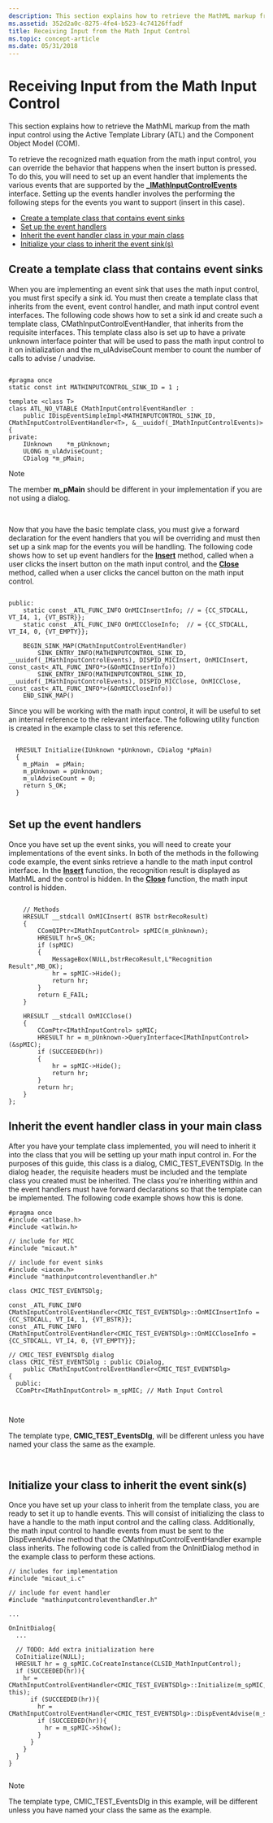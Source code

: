 ```yaml
---
description: This section explains how to retrieve the MathML markup from the math input control using the Active Template Library (ATL) and the Component Object Model (COM).
ms.assetid: 352d2a0c-8275-4fe4-b523-4c74126ffadf
title: Receiving Input from the Math Input Control
ms.topic: concept-article
ms.date: 05/31/2018
---
```


# Receiving Input from the Math Input Control

This section explains how to retrieve the MathML markup from the math input control using the Active Template Library (ATL) and the Component Object Model (COM).

To retrieve the recognized math equation from the math input control, you can override the behavior that happens when the insert button is pressed. To do this, you will need to set up an event handler that implements the various events that are supported by the [**\_IMathInputControlEvents**](/windows/win32/api/micaut/nn-micaut-_imathinputcontrolevents) interface. Setting up the events handler involves the performing the following steps for the events you want to support (insert in this case).

-   [Create a template class that contains event sinks](#create-a-template-class-that-contains-event-sinks)
-   [Set up the event handlers](#set-up-the-event-handlers)
-   [Inherit the event handler class in your main class](#inherit-the-event-handler-class-in-your-main-class)
-   [Initialize your class to inherit the event sink(s)](#initialize-your-class-to-inherit-the-event-sinks)

## Create a template class that contains event sinks

When you are implementing an event sink that uses the math input control, you must first specify a sink id. You must then create a template class that inherits from the event, event control handler, and math input control event interfaces. The following code shows how to set a sink id and create such a template class, CMathInputControlEventHandler, that inherits from the requisite interfaces. This template class also is set up to have a private unknown interface pointer that will be used to pass the math input control to it on initialization and the m\_ulAdviseCount member to count the number of calls to advise / unadvise.


```
  
#pragma once
static const int MATHINPUTCONTROL_SINK_ID = 1 ;

template <class T>
class ATL_NO_VTABLE CMathInputControlEventHandler :
    public IDispEventSimpleImpl<MATHINPUTCONTROL_SINK_ID, CMathInputControlEventHandler<T>, &__uuidof(_IMathInputControlEvents)>
{
private:
    IUnknown    *m_pUnknown;
    ULONG m_ulAdviseCount;
    CDialog *m_pMain;

```



> [!Note]  
> The member **m\_pMain** should be different in your implementation if you are not using a dialog.

 

Now that you have the basic template class, you must give a forward declaration for the event handlers that you will be overriding and must then set up a sink map for the events you will be handling. The following code shows how to set up event handlers for the [**Insert**](/previous-versions/windows/desktop/legacy/dd317352(v=vs.85)) method, called when a user clicks the insert button on the math input control, and the [**Close**](/previous-versions/windows/desktop/legacy/dd317351(v=vs.85)) method, called when a user clicks the cancel button on the math input control.


```
  
public:
    static const _ATL_FUNC_INFO OnMICInsertInfo; // = {CC_STDCALL, VT_I4, 1, {VT_BSTR}};
    static const _ATL_FUNC_INFO OnMICCloseInfo;  // = {CC_STDCALL, VT_I4, 0, {VT_EMPTY}};

    BEGIN_SINK_MAP(CMathInputControlEventHandler)
        SINK_ENTRY_INFO(MATHINPUTCONTROL_SINK_ID, __uuidof(_IMathInputControlEvents), DISPID_MICInsert, OnMICInsert, const_cast<_ATL_FUNC_INFO*>(&OnMICInsertInfo))
        SINK_ENTRY_INFO(MATHINPUTCONTROL_SINK_ID, __uuidof(_IMathInputControlEvents), DISPID_MICClose, OnMICClose, const_cast<_ATL_FUNC_INFO*>(&OnMICCloseInfo))  
    END_SINK_MAP()
```



Since you will be working with the math input control, it will be useful to set an internal reference to the relevant interface. The following utility function is created in the example class to set this reference.


```
    
  HRESULT Initialize(IUnknown *pUnknown, CDialog *pMain)
  {
    m_pMain  = pMain;
    m_pUnknown = pUnknown;
    m_ulAdviseCount = 0;
    return S_OK;
  }
  
```



## Set up the event handlers

Once you have set up the event sinks, you will need to create your implementations of the event sinks. In both of the methods in the following code example, the event sinks retrieve a handle to the math input control interface. In the [**Insert**](/previous-versions/windows/desktop/legacy/dd317352(v=vs.85)) function, the recognition result is displayed as MathML and the control is hidden. In the [**Close**](/previous-versions/windows/desktop/legacy/dd317351(v=vs.85)) function, the math input control is hidden.


```
  
    // Methods
    HRESULT __stdcall OnMICInsert( BSTR bstrRecoResult)
    {
        CComQIPtr<IMathInputControl> spMIC(m_pUnknown);
        HRESULT hr=S_OK;
        if (spMIC)
        {           
            MessageBox(NULL,bstrRecoResult,L"Recognition Result",MB_OK);
            hr = spMIC->Hide();
            return hr;  
        }
        return E_FAIL;          
    }

    HRESULT __stdcall OnMICClose()
    {
        CComPtr<IMathInputControl> spMIC;
        HRESULT hr = m_pUnknown->QueryInterface<IMathInputControl>(&spMIC);
        if (SUCCEEDED(hr))
        {           
            hr = spMIC->Hide();
            return hr;  
        }
        return hr;                  
    }
};  
```



## Inherit the event handler class in your main class

After you have your template class implemented, you will need to inherit it into the class that you will be setting up your math input control in. For the purposes of this guide, this class is a dialog, CMIC\_TEST\_EVENTSDlg. In the dialog header, the requisite headers must be included and the template class you created must be inherited. The class you're inheriting within and the event handlers must have forward declarations so that the template can be implemented. The following code example shows how this is done.


```
#pragma once
#include <atlbase.h>
#include <atlwin.h>

// include for MIC
#include "micaut.h"

// include for event sinks
#include <iacom.h>
#include "mathinputcontroleventhandler.h"

class CMIC_TEST_EVENTSDlg;

const _ATL_FUNC_INFO CMathInputControlEventHandler<CMIC_TEST_EVENTSDlg>::OnMICInsertInfo = {CC_STDCALL, VT_I4, 1, {VT_BSTR}};
const _ATL_FUNC_INFO CMathInputControlEventHandler<CMIC_TEST_EVENTSDlg>::OnMICCloseInfo = {CC_STDCALL, VT_I4, 0, {VT_EMPTY}};

// CMIC_TEST_EVENTSDlg dialog
class CMIC_TEST_EVENTSDlg : public CDialog,
    public CMathInputControlEventHandler<CMIC_TEST_EVENTSDlg>
{
  public:
  CComPtr<IMathInputControl> m_spMIC; // Math Input Control

  
```



> [!Note]  
> The template type, **CMIC\_TEST\_EventsDlg**, will be different unless you have named your class the same as the example.

 

## Initialize your class to inherit the event sink(s)

Once you have set up your class to inherit from the template class, you are ready to set it up to handle events. This will consist of initializing the class to have a handle to the math input control and the calling class. Additionally, the math input control to handle events from must be sent to the DispEventAdvise method that the CMathInputControlEventHandler example class inherits. The following code is called from the OnInitDialog method in the example class to perform these actions.


```
// includes for implementation
#include "micaut_i.c"

// include for event handler
#include "mathinputcontroleventhandler.h"

...

OnInitDialog{
  ...

  // TODO: Add extra initialization here
  CoInitialize(NULL);
  HRESULT hr = g_spMIC.CoCreateInstance(CLSID_MathInputControl);
  if (SUCCEEDED(hr)){
    hr = CMathInputControlEventHandler<CMIC_TEST_EVENTSDlg>::Initialize(m_spMIC, this);
      if (SUCCEEDED(hr)){
        hr = CMathInputControlEventHandler<CMIC_TEST_EVENTSDlg>::DispEventAdvise(m_spMIC);            
        if (SUCCEEDED(hr)){
          hr = m_spMIC->Show();  
        }
      }
    }
  }  
}
  
```



> [!Note]  
> The template type, CMIC\_TEST\_EventsDlg in this example, will be different unless you have named your class the same as the example.

 

 

 
